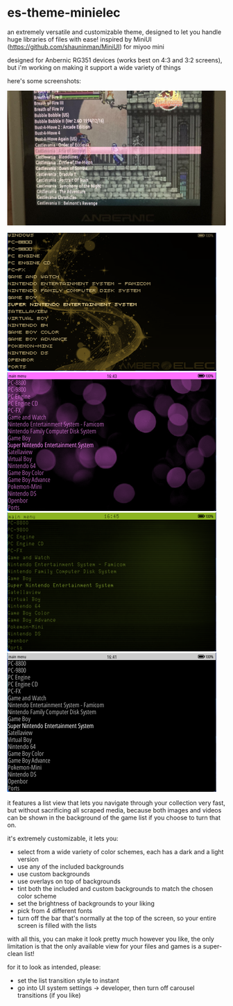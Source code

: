 # es-theme-minielec

an extremely versatile and customizable theme, designed to let you handle huge libraries of files with ease! inspired by MiniUI (https://github.com/shauninman/MiniUI) for miyoo mini 

designed for Anbernic RG351 devices (works best on 4:3 and 3:2 screens), but i'm working on making it support a wide variety of things


here's some screenshots:

![](screenshots/gamelist.png)

![](screenshots/amberwave.png)
![](screenshots/purple.png)
![](screenshots/terminal.png)
![](screenshots/default.png)

it features a list view that lets you navigate through your collection very fast, but without sacrificing all scraped media, because both images and videos can be shown in the background of the game list if you choose to turn that on.

it's extremely customizable, it lets you:
  - select from a wide variety of color schemes, each has a dark and a light version
  - use any of the included backgrounds
  - use custom backgrounds
  - use overlays on top of backgrounds
  - tint both the included and custom backgrounds to match the chosen color scheme
  - set the brightness of backgrounds to your liking
  - pick from 4 different fonts
  - turn off the bar that's normally at the top of the screen, so your entire screen is filled with the lists

with all this, you can make it look pretty much however you like, the only limitation is that the only available view for your files and games is a super-clean list!

for it to look as intended, please:
  - set the list transition style to instant
  - go into UI system settings -> developer, then turn off carousel transitions (if you like)
